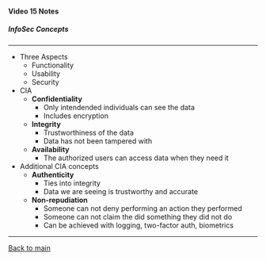 #### Video 15 Notes

##### InfoSec Concepts

---

- Three Aspects
  - Functionality
  - Usability
  - Security
- CIA
  - **Confidentiality**
    - Only intendended individuals can see the data
    - Includes encryption
  - **Integrity**
    - Trustworthiness of the data
    - Data has not been tampered with
  - **Availability**
    - The authorized users can access data when they need it
- Additional CIA concepts
  - **Authenticity**
    - Ties into integrity
    - Data we are seeing is trustworthy and accurate
  - **Non-repudiation**
    - Someone can not deny performing an action they performed
    - Someone can not claim the did something they did not do
    - Can be achieved with logging, two-factor auth, biometrics
    
---

[Back to main](https://github.com/rot0xd/CBTNuggets/blob/master/CEHv9/README.md)

